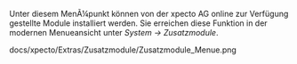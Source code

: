 
Unter diesem MenÃ¼punkt können von der xpecto AG online zur Verfügung gestellte Module installiert werden.
Sie erreichen diese Funktion in der modernen Menueansicht unter *System -> Zusatzmodule*.

docs/xpecto/Extras/Zusatzmodule/Zusatzmodule_Menue.png
